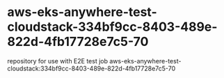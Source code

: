 # aws-eks-anywhere-test-cloudstack-334bf9cc-8403-489e-822d-4fb17728e7c5-70
repository for use with E2E test job aws-eks-anywhere-test-cloudstack:334bf9cc-8403-489e-822d-4fb17728e7c5-70
